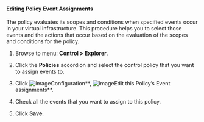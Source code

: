 #### Editing Policy Event Assignments

The policy evaluates its scopes and conditions when specified events occur in your virtual infrastructure. This procedure helps you to select those events and the actions that occur based on the evaluation of the scopes and conditions for the policy.

1. Browse to menu: **Control > Explorer**.

2. Click the **Policies** accordion and select the control policy that you want to assign events to.

3. Click ![image](../images/1847.png**)Configuration**, ![image](../images/1851.png**)Edit this Policy’s Event assignments**.

4. Check all the events that you want to assign to this policy.

5. Click **Save**.
